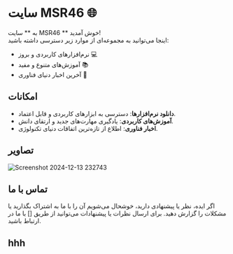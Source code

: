 # سایت MSR46 🌐  

به ** سایت MSR46 ** خوش آمدید!  
اینجا می‌توانید به مجموعه‌ای از موارد زیر دسترسی داشته باشید:  
- نرم‌افزارهای کاربردی و بروز 💻  
- آموزش‌های متنوع و مفید 📚  
- آخرین اخبار دنیای فناوری 📰  

## امکانات  
- **دانلود نرم‌افزارها**: دسترسی به ابزارهای کاربردی و قابل اعتماد.  
- **آموزش‌های کاربردی**: یادگیری مهارت‌های جدید و ارتقای دانش.  
- **اخبار فناوری**: اطلاع از تازه‌ترین اتفاقات دنیای تکنولوژی.

## تصاویر
![Screenshot 2024-12-13 232743](https://github.com/user-attachments/assets/2f0e8f98-85d8-47d3-b608-31e26a0c37e6)

## تماس با ما
اگر ایده، نظر یا پیشنهادی دارید، خوشحال می‌شویم آن را با ما به اشتراک بگذارید یا مشکلات را گزارش دهید.
برای ارسال نظرات یا پیشنهادات می‌توانید از طریق [] با ما در ارتباط باشید.
## hhh
